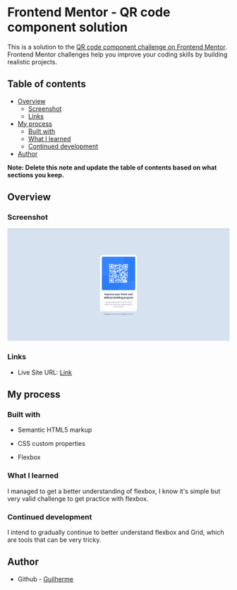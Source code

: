 # Frontend Mentor - QR code component solution

This is a solution to the [QR code component challenge on Frontend Mentor](https://www.frontendmentor.io/challenges/qr-code-component-iux_sIO_H). Frontend Mentor challenges help you improve your coding skills by building realistic projects. 

## Table of contents

- [Overview](#overview)
  - [Screenshot](#screenshot)
  - [Links](#links)
- [My process](#my-process)
  - [Built with](#built-with)
  - [What I learned](#what-i-learned)
  - [Continued development](#continued-development)
- [Author](#author)

**Note: Delete this note and update the table of contents based on what sections you keep.**

## Overview

### Screenshot

![](/images/Screenshot.png)

### Links

- Live Site URL: [Link](https://glrmfranco.github.io/qr-code-component-main/)

## My process

### Built with

- Semantic HTML5 markup

- CSS custom properties

- Flexbox

  

### What I learned

I managed to get a better understanding of flexbox, I know it's simple but very valid challenge to get practice with flexbox.

### Continued development

I intend to gradually continue to better understand flexbox and Grid, which are tools that can be very tricky.

## Author

- Github - [Guilherme](https://github.com/Glrmfranco)
